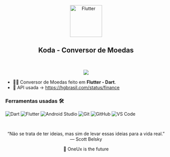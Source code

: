 <p align="center">
 <img width="100px" src="https://i.imgur.com/c8mzt5d.png" align="center" alt="Flutter" />
 <h2 align="center">Koda - Conversor de Moedas</h2>
</p>
<br>
<p align="center">
 
  <a href="https://hgbrasil.com/status/finance">
      <img src="https://img.shields.io/badge/HGBrasil%20-API%E2%86%92-gray.svg?colorA=45D1FD&colorB=45D1FD&style=for-the-badge"/>
    </a>
   

</p>

<p align="center">





</p>



- 👨‍💻 Conversor de Moedas feito em **Flutter - Dart**.
- 🔗 API usada -> https://hgbrasil.com/status/finance






 ### Ferramentas usadas 🛠


![Dart](http://img.shields.io/badge/-Dart-45d1fd?style=flat-square&logo=dart&logoColor=ffffff)
![Flutter](http://img.shields.io/badge/-Flutter-45d1fd?style=flat-square&logo=flutter&logoColor=ffffff)
![Android Studio](http://img.shields.io/badge/-Android%20Studio-007ACC?style=flat-square&logo=android-studio&logoColor=ffffff)
![Git](https://img.shields.io/badge/-Git-%23F05032?style=flat-square&logo=git&logoColor=%23ffffff)
![GitHub](https://img.shields.io/badge/-GitHub-181717?style=flat-square&logo=github)
![VS Code](http://img.shields.io/badge/-VS%20Code-007ACC?style=flat-square&logo=visual-studio-code&logoColor=ffffff)


<br/>


<p align="center">
“Não se trata de ter ideias, mas sim de levar essas ideias para a vida real.” — Scott Belsky
</p>

<p align="center">
 🚀 OneUx is the future
</p>

